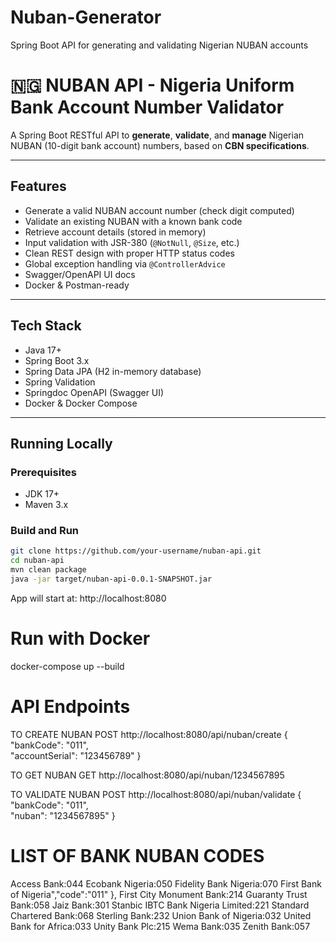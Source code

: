 # Nuban-Generator
Spring Boot API for generating and validating Nigerian NUBAN accounts

# 🇳🇬 NUBAN API - Nigeria Uniform Bank Account Number Validator

A Spring Boot RESTful API to **generate**, **validate**, and **manage** Nigerian NUBAN (10-digit bank account) numbers, based on **CBN specifications**.

---

##  Features

-  Generate a valid NUBAN account number (check digit computed)
-  Validate an existing NUBAN with a known bank code
-  Retrieve account details (stored in memory)
-  Input validation with JSR-380 (`@NotNull`, `@Size`, etc.)
-  Clean REST design with proper HTTP status codes
-  Global exception handling via `@ControllerAdvice`
-  Swagger/OpenAPI UI docs
-  Docker & Postman-ready

---

##  Tech Stack

- Java 17+
- Spring Boot 3.x
- Spring Data JPA (H2 in-memory database)
- Spring Validation
- Springdoc OpenAPI (Swagger UI)
- Docker & Docker Compose

---

##  Running Locally

### Prerequisites

- JDK 17+
- Maven 3.x

### Build and Run

```bash
git clone https://github.com/your-username/nuban-api.git
cd nuban-api
mvn clean package
java -jar target/nuban-api-0.0.1-SNAPSHOT.jar
```
App will start at: http://localhost:8080

# Run with Docker
docker-compose up --build

# **API Endpoints**
TO CREATE NUBAN
POST http://localhost:8080/api/nuban/create
{
"bankCode": "011",  
"accountSerial": "123456789"
}

TO GET NUBAN
GET http://localhost:8080/api/nuban/1234567895

TO VALIDATE NUBAN
POST http://localhost:8080/api/nuban/validate
{
"bankCode": "011",  
"nuban": "1234567895"
}

# LIST OF BANK NUBAN CODES
Access Bank:044
Ecobank Nigeria:050
Fidelity Bank Nigeria:070
First Bank of Nigeria","code":"011" },
First City Monument Bank:214
Guaranty Trust Bank:058
Jaiz Bank:301
Stanbic IBTC Bank Nigeria Limited:221
Standard Chartered Bank:068
Sterling Bank:232
Union Bank of Nigeria:032
United Bank for Africa:033
Unity Bank Plc:215
Wema Bank:035
Zenith Bank:057

